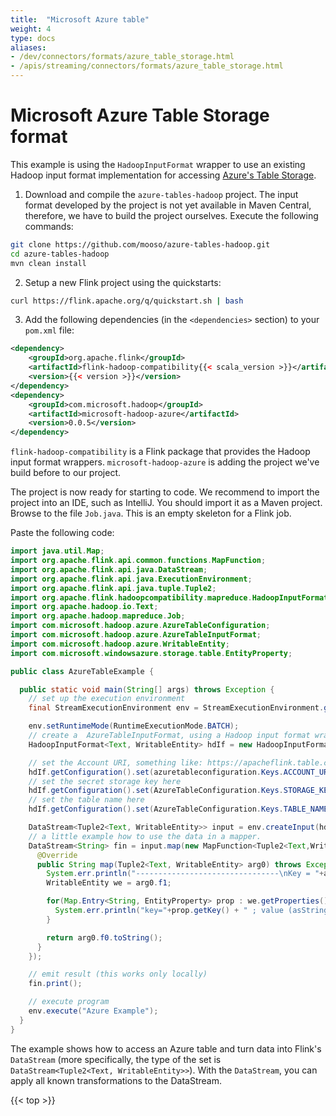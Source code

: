 ```yaml
---
title:  "Microsoft Azure table"
weight: 4
type: docs
aliases:
- /dev/connectors/formats/azure_table_storage.html
- /apis/streaming/connectors/formats/azure_table_storage.html
---
```

<!--
Licensed to the Apache Software Foundation (ASF) under one
or more contributor license agreements.  See the NOTICE file
distributed with this work for additional information
regarding copyright ownership.  The ASF licenses this file
to you under the Apache License, Version 2.0 (the
"License"); you may not use this file except in compliance
with the License.  You may obtain a copy of the License at

  http://www.apache.org/licenses/LICENSE-2.0

Unless required by applicable law or agreed to in writing,
software distributed under the License is distributed on an
"AS IS" BASIS, WITHOUT WARRANTIES OR CONDITIONS OF ANY
KIND, either express or implied.  See the License for the
specific language governing permissions and limitations
under the License.
-->

# Microsoft Azure Table Storage format

This example is using the `HadoopInputFormat` wrapper to use an existing Hadoop input format implementation for accessing [Azure's Table Storage](https://docs.microsoft.com/en-us/azure/storage/tables/table-storage-overview).

1. Download and compile the `azure-tables-hadoop` project. The input format developed by the project is not yet available in Maven Central, therefore, we have to build the project ourselves.
   Execute the following commands:

```bash
git clone https://github.com/mooso/azure-tables-hadoop.git
cd azure-tables-hadoop
mvn clean install
```

2. Setup a new Flink project using the quickstarts:

```bash
curl https://flink.apache.org/q/quickstart.sh | bash
```

3. Add the following dependencies (in the `<dependencies>` section) to your `pom.xml` file:

```xml
<dependency>
    <groupId>org.apache.flink</groupId>
    <artifactId>flink-hadoop-compatibility{{< scala_version >}}</artifactId>
    <version>{{< version >}}</version>
</dependency>
<dependency>
    <groupId>com.microsoft.hadoop</groupId>
    <artifactId>microsoft-hadoop-azure</artifactId>
    <version>0.0.5</version>
</dependency>
```

`flink-hadoop-compatibility` is a Flink package that provides the Hadoop input format wrappers.
`microsoft-hadoop-azure` is adding the project we've build before to our project.

The project is now ready for starting to code. We recommend to import the project into an IDE, such as IntelliJ. You should import it as a Maven project.
Browse to the file `Job.java`. This is an empty skeleton for a Flink job.

Paste the following code:

```java
import java.util.Map;
import org.apache.flink.api.common.functions.MapFunction;
import org.apache.flink.api.java.DataStream;
import org.apache.flink.api.java.ExecutionEnvironment;
import org.apache.flink.api.java.tuple.Tuple2;
import org.apache.flink.hadoopcompatibility.mapreduce.HadoopInputFormat;
import org.apache.hadoop.io.Text;
import org.apache.hadoop.mapreduce.Job;
import com.microsoft.hadoop.azure.AzureTableConfiguration;
import com.microsoft.hadoop.azure.AzureTableInputFormat;
import com.microsoft.hadoop.azure.WritableEntity;
import com.microsoft.windowsazure.storage.table.EntityProperty;

public class AzureTableExample {

  public static void main(String[] args) throws Exception {
    // set up the execution environment
    final StreamExecutionEnvironment env = StreamExecutionEnvironment.getExecutionEnvironment();

    env.setRuntimeMode(RuntimeExecutionMode.BATCH);
    // create a  AzureTableInputFormat, using a Hadoop input format wrapper
    HadoopInputFormat<Text, WritableEntity> hdIf = new HadoopInputFormat<Text, WritableEntity>(new AzureTableInputFormat(), Text.class, WritableEntity.class, new Job());

    // set the Account URI, something like: https://apacheflink.table.core.windows.net
    hdIf.getConfiguration().set(azuretableconfiguration.Keys.ACCOUNT_URI.getKey(), "TODO");
    // set the secret storage key here
    hdIf.getConfiguration().set(AzureTableConfiguration.Keys.STORAGE_KEY.getKey(), "TODO");
    // set the table name here
    hdIf.getConfiguration().set(AzureTableConfiguration.Keys.TABLE_NAME.getKey(), "TODO");

    DataStream<Tuple2<Text, WritableEntity>> input = env.createInput(hdIf);
    // a little example how to use the data in a mapper.
    DataStream<String> fin = input.map(new MapFunction<Tuple2<Text,WritableEntity>, String>() {
      @Override
      public String map(Tuple2<Text, WritableEntity> arg0) throws Exception {
        System.err.println("--------------------------------\nKey = "+arg0.f0);
        WritableEntity we = arg0.f1;

        for(Map.Entry<String, EntityProperty> prop : we.getProperties().entrySet()) {
          System.err.println("key="+prop.getKey() + " ; value (asString)="+prop.getValue().getValueAsString());
        }

        return arg0.f0.toString();
      }
    });

    // emit result (this works only locally)
    fin.print();

    // execute program
    env.execute("Azure Example");
  }
}
```

The example shows how to access an Azure table and turn data into Flink's `DataStream` (more specifically, the type of the set is `DataStream<Tuple2<Text, WritableEntity>>`). With the `DataStream`, you can apply all known transformations to the DataStream.

{{< top >}}
